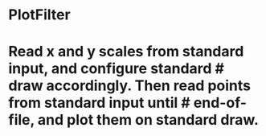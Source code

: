 # PlotFilter
# Read x and y scales from standard input, and configure standard # draw accordingly. Then read points from standard input until # end-of-file, and plot them on standard draw.

